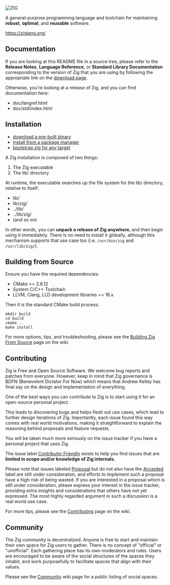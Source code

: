 ![ZIG](https://ziglang.org/img/zig-logo-dynamic.svg)

A general-purpose programming language and toolchain for maintaining
**robust**, **optimal**, and **reusable** software.

https://ziglang.org/

## Documentation

If you are looking at this README file in a source tree, please refer to the
**Release Notes**, **Language Reference**, or **Standard Library
Documentation** corresponding to the version of Zig that you are using by
following the appropriate link on the
[download page](https://ziglang.org/download).

Otherwise, you're looking at a release of Zig, and you can find documentation
here:

 * doc/langref.html
 * doc/std/index.html

## Installation

 * [download a pre-built binary](https://ziglang.org/download/)
 * [install from a package manager](https://github.com/ziglang/zig/wiki/Install-Zig-from-a-Package-Manager)
 * [bootstrap zig for any target](https://github.com/ziglang/zig-bootstrap)

A Zig installation is composed of two things:

1. The Zig executable
2. The lib/ directory

At runtime, the executable searches up the file system for the lib/ directory,
relative to itself:

* lib/
* lib/zig/
* ../lib/
* ../lib/zig/
* (and so on)

In other words, you can **unpack a release of Zig anywhere**, and then begin
using it immediately. There is no need to install it globally, although this
mechanism supports that use case too (i.e. `/usr/bin/zig` and `/usr/lib/zig/`).

## Building from Source

Ensure you have the required dependencies:

 * CMake >= 2.8.12
 * System C/C++ Toolchain
 * LLVM, Clang, LLD development libraries == 16.x

Then it is the standard CMake build process:

```
mkdir build
cd build
cmake ..
make install
```

For more options, tips, and troubleshooting, please see the
[Building Zig From Source](https://github.com/ziglang/zig/wiki/Building-Zig-From-Source)
page on the wiki.

## Contributing

Zig is Free and Open Source Software. We welcome bug reports and patches from
everyone. However, keep in mind that Zig governance is BDFN (Benevolent
Dictator For Now) which means that Andrew Kelley has final say on the design
and implementation of everything.

One of the best ways you can contribute to Zig is to start using it for an
open-source personal project.

This leads to discovering bugs and helps flesh out use cases, which lead to
further design iterations of Zig. Importantly, each issue found this way comes
with real world motivations, making it straightforward to explain the reasoning
behind proposals and feature requests.

You will be taken much more seriously on the issue tracker if you have a
personal project that uses Zig.

The issue label
[Contributor Friendly](https://github.com/ziglang/zig/issues?q=is%3Aissue+is%3Aopen+label%3A%22contributor+friendly%22)
exists to help you find issues that are **limited in scope and/or knowledge of
Zig internals.**

Please note that issues labeled
[Proposal](https://github.com/ziglang/zig/issues?q=is%3Aissue+is%3Aopen+label%3Aproposal)
but do not also have the
[Accepted](https://github.com/ziglang/zig/issues?q=is%3Aissue+is%3Aopen+label%3Aaccepted)
label are still under consideration, and efforts to implement such a proposal
have a high risk of being wasted. If you are interested in a proposal which is
still under consideration, please express your interest in the issue tracker,
providing extra insights and considerations that others have not yet expressed.
The most highly regarded argument in such a discussion is a real world use case.

For more tips, please see the
[Contributing](https://github.com/ziglang/zig/wiki/Contributing) page on the
wiki.

## Community

The Zig community is decentralized. Anyone is free to start and maintain their
own space for Zig users to gather. There is no concept of "official" or
"unofficial". Each gathering place has its own moderators and rules. Users are
encouraged to be aware of the social structures of the spaces they inhabit, and
work purposefully to facilitate spaces that align with their values.

Please see the [Community](https://github.com/ziglang/zig/wiki/Community) wiki
page for a public listing of social spaces.
